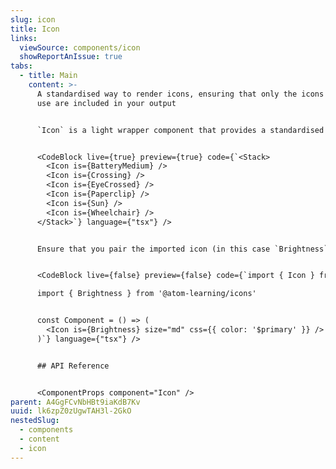 ```yaml
---
slug: icon
title: Icon
links:
  viewSource: components/icon
  showReportAnIssue: true
tabs:
  - title: Main
    content: >-
      A standardised way to render icons, ensuring that only the icons you
      use are included in your output


      `Icon` is a light wrapper component that provides a standardised set of styles to the icon in use. It requires an SVG from our icon library to be passed into the `is` prop.


      <CodeBlock live={true} preview={true} code={`<Stack>
        <Icon is={BatteryMedium} />
        <Icon is={Crossing} />
        <Icon is={EyeCrossed} />
        <Icon is={Paperclip} />
        <Icon is={Sun} />
        <Icon is={Wheelchair} />
      </Stack>`} language={"tsx"} />


      Ensure that you pair the imported icon (in this case `Brightness`) with the `Icon` component to render in a consistent and reliable way. Review the available icons on the [icon listing page](https://design.atomlearning.technology/theme/icons)


      <CodeBlock live={false} preview={false} code={`import { Icon } from '@atom-learning/components'

      import { Brightness } from '@atom-learning/icons'


      const Component = () => (
        <Icon is={Brightness} size="md" css={{ color: '$primary' }} />
      )`} language={"tsx"} />


      ## API Reference


      <ComponentProps component="Icon" />
parent: A4GgFCvNbHBt9iaKdB7Kv
uuid: lk6zpZ0zUgwTAH3l-2GkO
nestedSlug:
  - components
  - content
  - icon
---
```

